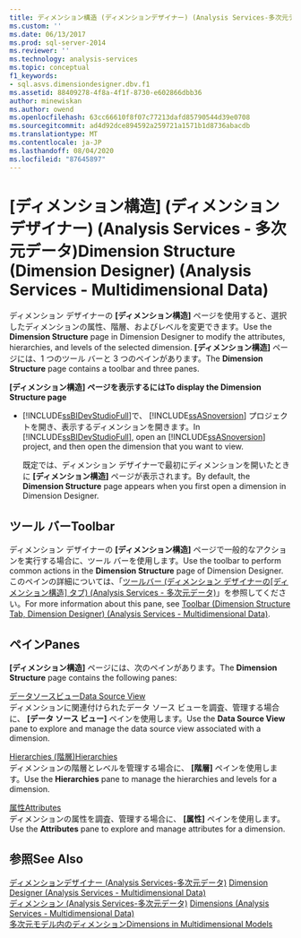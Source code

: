 ```yaml
---
title: ディメンション構造 (ディメンションデザイナー) (Analysis Services-多次元データ) |Microsoft Docs
ms.custom: ''
ms.date: 06/13/2017
ms.prod: sql-server-2014
ms.reviewer: ''
ms.technology: analysis-services
ms.topic: conceptual
f1_keywords:
- sql.asvs.dimensiondesigner.dbv.f1
ms.assetid: 88409278-4f8a-4f1f-8730-e602866dbb36
author: minewiskan
ms.author: owend
ms.openlocfilehash: 63cc66610f8f07c77213dafd85790544d39e0708
ms.sourcegitcommit: ad4d92dce894592a259721a1571b1d8736abacdb
ms.translationtype: MT
ms.contentlocale: ja-JP
ms.lasthandoff: 08/04/2020
ms.locfileid: "87645897"
---
```

# <a name="dimension-structure-dimension-designer-analysis-services---multidimensional-data"></a><span data-ttu-id="d6ad5-102">[ディメンション構造] (ディメンション デザイナー) (Analysis Services - 多次元データ)</span><span class="sxs-lookup"><span data-stu-id="d6ad5-102">Dimension Structure (Dimension Designer) (Analysis Services - Multidimensional Data)</span></span>
  <span data-ttu-id="d6ad5-103">ディメンション デザイナーの **[ディメンション構造]** ページを使用すると、選択したディメンションの属性、階層、およびレベルを変更できます。</span><span class="sxs-lookup"><span data-stu-id="d6ad5-103">Use the **Dimension Structure** page in Dimension Designer to modify the attributes, hierarchies, and levels of the selected dimension.</span></span> <span data-ttu-id="d6ad5-104">**[ディメンション構造]** ページには、1 つのツール バーと 3 つのペインがあります。</span><span class="sxs-lookup"><span data-stu-id="d6ad5-104">The **Dimension Structure** page contains a toolbar and three panes.</span></span>  
  
 <span data-ttu-id="d6ad5-105">**[ディメンション構造] ページを表示するには**</span><span class="sxs-lookup"><span data-stu-id="d6ad5-105">**To display the Dimension Structure page**</span></span>  
  
-   <span data-ttu-id="d6ad5-106">[!INCLUDE[ssBIDevStudioFull](../includes/ssbidevstudiofull-md.md)]で、 [!INCLUDE[ssASnoversion](../includes/ssasnoversion-md.md)] プロジェクトを開き、表示するディメンションを開きます。</span><span class="sxs-lookup"><span data-stu-id="d6ad5-106">In [!INCLUDE[ssBIDevStudioFull](../includes/ssbidevstudiofull-md.md)], open an [!INCLUDE[ssASnoversion](../includes/ssasnoversion-md.md)] project, and then open the dimension that you want to view.</span></span>  
  
     <span data-ttu-id="d6ad5-107">既定では、ディメンション デザイナーで最初にディメンションを開いたときに **[ディメンション構造]** ページが表示されます。</span><span class="sxs-lookup"><span data-stu-id="d6ad5-107">By default, the **Dimension Structure** page appears when you first open a dimension in Dimension Designer.</span></span>  
  
## <a name="toolbar"></a><span data-ttu-id="d6ad5-108">ツール バー</span><span class="sxs-lookup"><span data-stu-id="d6ad5-108">Toolbar</span></span>  
 <span data-ttu-id="d6ad5-109">ディメンション デザイナーの **[ディメンション構造]** ページで一般的なアクションを実行する場合に、ツール バーを使用します。</span><span class="sxs-lookup"><span data-stu-id="d6ad5-109">Use the toolbar to perform common actions in the **Dimension Structure** page of Dimension Designer.</span></span> <span data-ttu-id="d6ad5-110">このペインの詳細については、「[ツールバー &#40;ディメンション デザイナーの[ディメンション構造] タブ&#41; &#40;Analysis Services - 多次元データ&#41;](toolbar-dimension-structure-designer-analysis-services-multidimensional-data.md)」を参照してください。</span><span class="sxs-lookup"><span data-stu-id="d6ad5-110">For more information about this pane, see [Toolbar &#40;Dimension Structure Tab, Dimension Designer&#41; &#40;Analysis Services - Multidimensional Data&#41;](toolbar-dimension-structure-designer-analysis-services-multidimensional-data.md).</span></span>  
  
## <a name="panes"></a><span data-ttu-id="d6ad5-111">ペイン</span><span class="sxs-lookup"><span data-stu-id="d6ad5-111">Panes</span></span>  
 <span data-ttu-id="d6ad5-112">**[ディメンション構造]** ページには、次のペインがあります。</span><span class="sxs-lookup"><span data-stu-id="d6ad5-112">The **Dimension Structure** page contains the following panes:</span></span>  
  
 [<span data-ttu-id="d6ad5-113">データソースビュー</span><span class="sxs-lookup"><span data-stu-id="d6ad5-113">Data Source View</span></span>](datasource-view-dimension-designer-analysis-services-multidimensional-data.md)  
 <span data-ttu-id="d6ad5-114">ディメンションに関連付けられたデータ ソース ビューを調査、管理する場合に、 **[データ ソース ビュー]** ペインを使用します。</span><span class="sxs-lookup"><span data-stu-id="d6ad5-114">Use the **Data Source View** pane to explore and manage the data source view associated with a dimension.</span></span>  
  
 [<span data-ttu-id="d6ad5-115">Hierarchies (階層)</span><span class="sxs-lookup"><span data-stu-id="d6ad5-115">Hierarchies</span></span>](hierarchies-dimension-designer-analysis-services-multidimensional-data.md)  
 <span data-ttu-id="d6ad5-116">ディメンションの階層とレベルを管理する場合に、 **[階層]** ペインを使用します。</span><span class="sxs-lookup"><span data-stu-id="d6ad5-116">Use the **Hierarchies** pane to manage the hierarchies and levels for a dimension.</span></span>  
  
 [<span data-ttu-id="d6ad5-117">属性</span><span class="sxs-lookup"><span data-stu-id="d6ad5-117">Attributes</span></span>](attributes-dimension-designer-analysis-services-multidimensional-data.md)  
 <span data-ttu-id="d6ad5-118">ディメンションの属性を調査、管理する場合に、 **[属性]** ペインを使用します。</span><span class="sxs-lookup"><span data-stu-id="d6ad5-118">Use the **Attributes** pane to explore and manage attributes for a dimension.</span></span>  
  
## <a name="see-also"></a><span data-ttu-id="d6ad5-119">参照</span><span class="sxs-lookup"><span data-stu-id="d6ad5-119">See Also</span></span>  
 <span data-ttu-id="d6ad5-120">[ディメンションデザイナー &#40;Analysis Services-多次元データ&#41;](dimension-designer-analysis-services-multidimensional-data.md) </span><span class="sxs-lookup"><span data-stu-id="d6ad5-120">[Dimension Designer &#40;Analysis Services - Multidimensional Data&#41;](dimension-designer-analysis-services-multidimensional-data.md) </span></span>  
 <span data-ttu-id="d6ad5-121">[ディメンション &#40;Analysis Services-多次元データ&#41;](multidimensional-models-olap-logical-dimension-objects/dimensions-analysis-services-multidimensional-data.md) </span><span class="sxs-lookup"><span data-stu-id="d6ad5-121">[Dimensions &#40;Analysis Services - Multidimensional Data&#41;](multidimensional-models-olap-logical-dimension-objects/dimensions-analysis-services-multidimensional-data.md) </span></span>  
 [<span data-ttu-id="d6ad5-122">多次元モデル内のディメンション</span><span class="sxs-lookup"><span data-stu-id="d6ad5-122">Dimensions in Multidimensional Models</span></span>](multidimensional-models/dimensions-in-multidimensional-models.md)  
  
  
